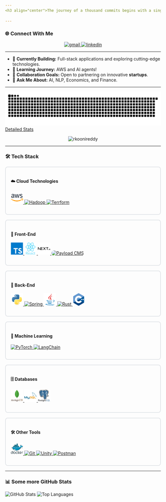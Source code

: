 ```yaml
---
<h3 align="center">The journey of a thousand commits begins with a single git init.😆 </h3>

---
```


### 🌐 **Connect With Me**
<div align="center">
  <a href="mailto:rohit.koonireddy@gmail.com" target="_blank"> 
    <img src="https://img.shields.io/static/v1?message=Gmail&logo=gmail&label=&color=D14836&logoColor=white&labelColor=&style=for-the-badge" height="35" alt="gmail" />
  </a>
  <a href="https://linkedin.com/in/rohit-koonireddy" target="_blank">
    <img src="https://img.shields.io/static/v1?message=LinkedIn&logo=linkedin&label=&color=0077B5&logoColor=white&labelColor=&style=for-the-badge" height="35" alt="linkedin" />
  </a>
</div>

---

<!-- <p>
  "Simplicity is the ultimate sophistication — in life and in code."
  "The best way to predict the future is to create it, one algorithm at a time."
  "Your code is a reflection of your mind. Keep both clean."
  "An unexamined life is not worth living. An unexamined program is not worth running."
  "Talk is cheap. Show me the code — and the courage to refactor it."
  "Complexity is the enemy of execution. Keep it simple in life and in development."
  "Wisdom begins in wonder; debugging begins with curiosity."
  "It’s not the bugs you fix, but the ones you leave behind that tell your story."
  "Innovation doesn’t sleep. Neither does a developer in crunch mode."
  "Perfection is not achieved when there is nothing more to add, but when there is nothing left to remove — in both life and code."
  "Every great developer started as someone who didn’t know how to code yesterday."
  "To improve is to change; to perfect is to iterate endlessly."
  "An optimized algorithm saves time; a meaningful life saves purpose."
  "The journey of a thousand commits begins with a single git init."
  "In the pursuit of elegance, remember: function over form — in code and in philosophy."
</p> -->

- 🔭 **Currently Building:** Full-stack applications and exploring cutting-edge technologies.  
- 🌱 **Learning Journey:** AWS and AI agents!  
- 👯 **Collaboration Goals:** Open to partnering on innovative **startups**.  
- 💬 **Ask Me About:** AI, NLP, Economics, and Finance.


--- 
<picture>
  <source media="(prefers-color-scheme: dark)" srcset="github-snake-dark.svg" />
  <source media="(prefers-color-scheme: light)" srcset="github-snake.svg" />
  <img alt="github-snake" src="github-snake.svg" />
</picture>
<!-- <img src="https://github.com/rkoonireddy/rkoonireddy/blob/output/github-contribution-grid-snake.gif"/>
<img src="https://github-readme-activity-graph.vercel.app/graph?username=rkoonireddy" alt="GitHub Activity Graph" /> -->
<a href = "https://metrics.lecoq.io/insights?user=rkoonireddy" alt="Detailed Stas" /> Detailed Stats </a>
<p align="center">
  <img src="https://komarev.com/ghpvc/?username=rkoonireddy&label=Profile%20Views&color=0e75b6&style=flat" alt="rkoonireddy" />
</p>

---

### 🛠 **Tech Stack**

<div style="border: 2px solid #e1e4e8; border-radius: 8px; padding: 16px; margin-bottom: 16px;">
  <h4>☁️ Cloud Technologies</h4>
  <p>
    <a href="https://aws.amazon.com" target="_blank">
      <img src="https://raw.githubusercontent.com/devicons/devicon/master/icons/amazonwebservices/amazonwebservices-original-wordmark.svg" alt="AWS" width="40" height="40"/>
    </a>
    <a href="https://hadoop.apache.org/" target="_blank">
      <img src="https://www.vectorlogo.zone/logos/apache_hadoop/apache_hadoop-icon.svg" alt="Hadoop" width="40" height="40"/>
    </a>
    <a href="https://www.terraform.io/" target="_blank">
      <img src="https://cdn.jsdelivr.net/gh/devicons/devicon@latest/icons/terraform/terraform-original-wordmark.svg" alt="Terrform" width="40" height="40" />
    </a>
  </p>
</div>

<div style="border: 2px solid #e1e4e8; border-radius: 8px; padding: 16px; margin-bottom: 16px;">
  <h4>🎨 Front-End</h4>
  <p>
    <a href="https://www.typescriptlang.org/" target="_blank">
      <img src="https://raw.githubusercontent.com/devicons/devicon/master/icons/typescript/typescript-original.svg" alt="TypeScript" width="40" height="40"/>
    </a>
    <a href="https://reactjs.org/" target="_blank">
      <img src="https://raw.githubusercontent.com/devicons/devicon/master/icons/react/react-original-wordmark.svg" alt="React" width="40" height="40"/>
    </a>
    <a href="https://nextjs.org/" target="_blank">
      <img src="https://raw.githubusercontent.com/devicons/devicon/master/icons/nextjs/nextjs-original-wordmark.svg" alt="Next.js" width="40" height="40"/>
    </a>
    <a href="https://payloadcms.com/" target="_blank">
      <img src="https://payloadcms.com/images/og-image.jpg" alt="Payload CMS" width="40" height="40" style="border-radius: 8px;"/>
    </a>
  </p>
</div>

<div style="border: 2px solid #e1e4e8; border-radius: 8px; padding: 16px; margin-bottom: 16px;">
  <h4>🔧 Back-End</h4>
  <p>
    <a href="https://www.python.org" target="_blank">
      <img src="https://raw.githubusercontent.com/devicons/devicon/master/icons/python/python-original.svg" alt="Python" width="40" height="40"/>
    </a>
    <a href="https://spring.io/" target="_blank">
      <img src="https://www.vectorlogo.zone/logos/springio/springio-icon.svg" alt="Spring" width="40" height="40"/>
    </a>
    <a href="https://www.java.com" target="_blank">
      <img src="https://raw.githubusercontent.com/devicons/devicon/master/icons/java/java-original.svg" alt="Java" width="40" height="40"/>
    </a>
    <a href="https://www.rust-lang.org" target="_blank">
      <img src="https://www.rust-lang.org/static/images/rust-logo-blk.svg" alt="Rust" width="40" height="40"/>
    </a>
    <a href="https://www.w3schools.com/cpp/" target="_blank">
      <img src="https://raw.githubusercontent.com/devicons/devicon/master/icons/cplusplus/cplusplus-original.svg" alt="C++" width="40" height="40"/>
    </a>
  </p>
</div>

<div style="border: 2px solid #e1e4e8; border-radius: 8px; padding: 16px; margin-bottom: 16px;">
  <h4>🤖 Machine Learning</h4>
  <p>
    <a href="https://pytorch.org/" target="_blank">
      <img src="https://www.vectorlogo.zone/logos/pytorch/pytorch-icon.svg" alt="PyTorch" width="40" height="40"/>
    </a> 
    <a href="https://www.langchain.com/" target="_blank">
      <img src="https://cdn.analyticsvidhya.com/wp-content/uploads/2023/07/langchain3.png" alt="LangChain" width="40" height="40" />
    </a>
  </p>
</div>

<div style="border: 2px solid #e1e4e8; border-radius: 8px; padding: 16px; margin-bottom: 16px;">
  <h4>🗄️ Databases</h4>
  <p>
    <a href="https://www.mongodb.com/" target="_blank">
      <img src="https://raw.githubusercontent.com/devicons/devicon/master/icons/mongodb/mongodb-original-wordmark.svg" alt="MongoDB" width="40" height="40"/>
    </a>
    <a href="https://www.mysql.com/" target="_blank">
      <img src="https://raw.githubusercontent.com/devicons/devicon/master/icons/mysql/mysql-original-wordmark.svg" alt="MySQL" width="40" height="40"/>
    </a>
    <a href="https://www.postgresql.org" target="_blank">
      <img src="https://raw.githubusercontent.com/devicons/devicon/master/icons/postgresql/postgresql-original-wordmark.svg" alt="PostgreSQL" width="40" height="40"/>
    </a>
  </p>
</div>

<div style="border: 2px solid #e1e4e8; border-radius: 8px; padding: 16px; margin-bottom: 16px;">
  <h4>🛠️ Other Tools</h4>
  <p>
    <a href="https://www.docker.com/" target="_blank">
      <img src="https://raw.githubusercontent.com/devicons/devicon/master/icons/docker/docker-original-wordmark.svg" alt="Docker" width="40" height="40"/>
    </a>
    <a href="https://git-scm.com/" target="_blank">
      <img src="https://www.vectorlogo.zone/logos/git-scm/git-scm-icon.svg" alt="Git" width="40" height="40"/>
    </a>
    <a href="https://unity.com/" target="_blank">
      <img src="https://www.vectorlogo.zone/logos/unity3d/unity3d-icon.svg" alt="Unity" width="40" height="40"/>
    </a>
    <a href="https://postman.com" target="_blank">
      <img src="https://www.vectorlogo.zone/logos/getpostman/getpostman-icon.svg" alt="Postman" width="40" height="40"/>
    </a>
  </p>
</div>

---

### 📊 **Some more GitHub Stats**
<p align="left">
  <img src="https://github-readme-stats.vercel.app/api?username=rkoonireddy&show_icons=true&locale=en" alt="GitHub Stats" />
  <img src="https://github-readme-stats.vercel.app/api/top-langs?username=rkoonireddy&show_icons=true&locale=en&layout=compact" alt="Top Languages" />
<!--   <img src="https://github-profile-trophy.vercel.app/?username=rkoonireddy&theme=onedark" alt="GitHub Trophies" /> -->
</p>
